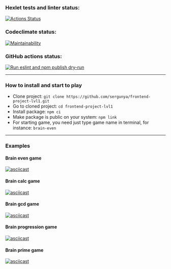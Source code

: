 ### Hexlet tests and linter status:
[![Actions Status](https://github.com/sergunya/frontend-project-lvl1/workflows/hexlet-check/badge.svg)](https://github.com/sergunya/frontend-project-lvl1/actions)

### Codeclimate status:
[![Maintainability](https://api.codeclimate.com/v1/badges/a99a88d28ad37a79dbf6/maintainability)](https://codeclimate.com/github/codeclimate/codeclimate/maintainability)

### GitHub actions status:
[![Run eslint and npm publish dry-run](https://github.com/sergunya/frontend-project-lvl1/actions/workflows/makefile.yml/badge.svg)](https://github.com/sergunya/frontend-project-lvl1/actions/workflows/makefile.yml)

-----------

### How to install and start to play
* Clone project: `git clone https://github.com/sergunya/frontend-project-lvl1.git`
* Go to cloned project: `cd frontend-project-lvl1`
* Install package: `npm ci`
* Make package is public on your system: `npm link`
* For starting game, you need just type game name in terminal, for instance: `brain-even`

-----------

### Examples

#### Brain even game
[![asciicast](https://asciinema.org/a/465042.svg)](https://asciinema.org/a/465042)

#### Brain calc game
[![asciicast](https://asciinema.org/a/465196.svg)](https://asciinema.org/a/465196)

#### Brain gcd game
[![asciicast](https://asciinema.org/a/465542.svg)](https://asciinema.org/a/465542)

#### Brain progression game 
[![asciicast](https://asciinema.org/a/465544.svg)](https://asciinema.org/a/465544)

#### Brain prime game
[![asciicast](https://asciinema.org/a/465547.svg)](https://asciinema.org/a/465547)
